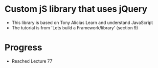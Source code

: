 # Custom jS library that uses jQuery
* This library is based on Tony Alicias Learn and understand JavaScript
* The tutorial is from 'Lets build a Framework/library' (section 9)

# Progress
* Reached Lecture 77